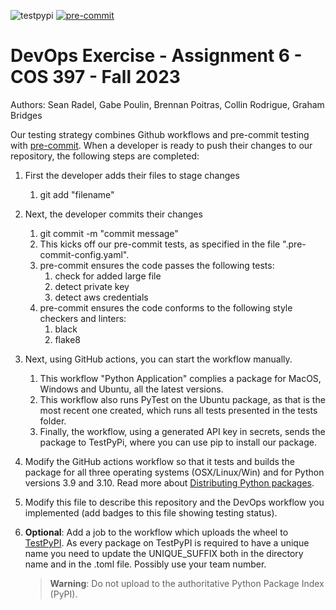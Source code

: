 ![testpypi](https://github.com/seanradel2020/COS397-assignment6/actions/workflows/python-app.yml/badge.svg)
[![pre-commit](https://img.shields.io/badge/pre--commit-enabled-brightgreen?logo=pre-commit)](https://github.com/seanradel2020/COS397-assignment6)
# DevOps Exercise - Assignment 6 - COS 397 - Fall 2023
Authors: Sean Radel, Gabe Poulin, Brennan Poitras, Collin Rodrigue, Graham Bridges

Our testing strategy combines Github workflows and pre-commit testing with [pre-commit](https://pre-commit.com/).
When a developer is ready to push their changes to our repository, the following steps are completed: 
1. First the developer adds their files to stage changes
    1. git add "filename"
2. Next, the developer commits their changes
    1. git commit -m "commit message"
    2. This kicks off our pre-commit tests, as specified in the file ".pre-commit-config.yaml". 
    3. pre-commit ensures the code passes the following tests: 
        1. check for added large file
        2. detect private key
        3. detect aws credentials
    4. pre-commit ensures the code conforms to the following style checkers and linters:
        1. black
        2. flake8
3. Next, using GitHub actions, you can start the workflow manually.
    1. This workflow "Python Application" complies a package for MacOS, Windows and Ubuntu, all the latest versions.
    2. This workflow also runs PyTest on the Ubuntu package, as that is the most recent one created, which runs all tests presented in the tests folder.
    3. Finally, the workflow, using a generated API key in secrets, sends the package to TestPyPi, where you can use pip to install our package. 


1. Modify the GitHub actions workflow so that it tests and builds the package for all 
three operating systems (OSX/Linux/Win) and for Python versions 3.9 and 3.10. Read more about [Distributing Python packages](https://docs.python.org/3/distributing/index.html).
1. Modify this file to describe this repository and the DevOps workflow you implemented (add badges to this file showing testing status).
1. **Optional**: Add a job to the workflow which uploads the wheel to [TestPyPI](https://test.pypi.org/). As every package on TestPyPI is required to have a unique name you need to update the UNIQUE_SUFFIX both in the directory name and in the .toml file. Possibly use your team number.
    >**Warning**: Do not upload to the authoritative Python Package Index (PyPI).  



